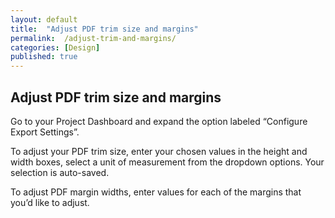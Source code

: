 ```yaml
---
layout: default
title:  "Adjust PDF trim size and margins"
permalink:  /adjust-trim-and-margins/
categories: [Design]
published: true
---
```


<section data-type="chapter" class="hsecchapter" data-hederis-type="hsecchapter" id="adjust-trim-and-margins" data-pi-attrs="id: adjust-trim-and-margins"><h1 data-hederis-type="hblkchaptitle" class="hblkchaptitle" id="pc4ffzOzV">Adjust PDF trim size and margins</h1>
    <p class="hblkp" data-hederis-type="hblkp" id="pvYe7Tfk4">Go to your Project Dashboard and expand the option labeled &#8220;Configure Export Settings&#8221;. </p>
    <p class="hblkp" data-hederis-type="hblkp" id="pbbvPDFcO">To adjust your PDF trim size, enter your chosen values in the height and width boxes, select a unit of measurement from the dropdown options. Your selection is auto-saved.</p>
    <p class="hblkp" data-hederis-type="hblkp" id="pEbkIOBSA">To adjust PDF margin widths, enter values for each of the margins that you&#8217;d like to adjust.</p>
    </section>
    